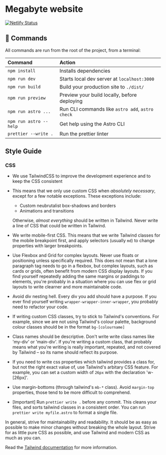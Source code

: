 # Megabyte website
[![Netlify Status](https://api.netlify.com/api/v1/badges/0a2fff49-4374-4956-bb9d-065c32c4c98c/deploy-status)](https://app.netlify.com/sites/megabyte-website/deploys)

## 🧞 Commands

All commands are run from the root of the project, from a terminal:

| Command                | Action                                           |
| :--------------------- | :----------------------------------------------- |
| `npm install`          | Installs dependencies                            |
| `npm run dev`          | Starts local dev server at `localhost:3000`      |
| `npm run build`        | Build your production site to `./dist/`          |
| `npm run preview`      | Preview your build locally, before deploying     |
| `npm run astro ...`    | Run CLI commands like `astro add`, `astro check` |
| `npm run astro --help` | Get help using the Astro CLI                     |
| `prettier --write .`   | Run the prettier linter                          |

## Style Guide

### CSS

- We use TailwindCSS to improve the development experience and to keep the CSS consistent

- This means that we only use custom CSS when _absolutely necessary_, except for a few notable exceptions. These exceptions include:
  - Custom neubrutalist box-shadows and borders
  - Animations and transitions
   
   Otherwise, _almost everything_ should be written in Tailwind. Never write a line of CSS that could be written in Tailwind.
   
- We write mobile-first CSS. This means that we write Tailwind classes for the mobile breakpoint first, and apply selectors (usually `md`) to change properties with larger breakpoints.

- Use Flexbox and Grid for complex layouts. Never use floats or positioning unless specifically required. This does not mean that a lone paragraph tag needs to go in a flexbox, but complex layouts, such as cards or grids, often benefit from modern CSS display layouts. If you find yourself repeatedly adding the same margins or paddings to elements, you're probably in a situation where you can use flex or grid layouts to write clearner and more maintainable code.

- Avoid div nesting hell. Every div you add should have a purpose. If you ever find yourself writing `wrapper-wrapper-inner-wrapper`, you probably need to refactor your code.

- If writing custom CSS classes, try to stick to Tailwind's conventions. For example, since we are not using Tailwind's colour palette, background colour classes should be in the format `bg-[colourname]`

- Class names should be descriptive. Don't write write class names like 'my-div' or 'main-div'. If you're writing a custom class, that probably means what you're writing is really important, repeated, and not covered by Tailwind – so its name should reflect its purpose.

- If you need to write css properties which tailwind provides a class for, but not the right exact value of, use Tailwind's arbitary CSS feature. For example, you can set a custom width of `26px` with the declaration 'w-[26px]'.

- Use margin-bottoms (through tailwind's `mb-*` class). Avoid `margin-top` properties, those tend to be more difficult to comprehend.

- \[Important] Run `prettier write .` before any commit. This cleans your files, and sorts tailwind classes in a consistent order. You can run `prettier write myfile.astro` to format a single file.

 In general, strive for maintainability and readability. It should be as easy as possible to make minor changes without breaking the whole layout. Strive for as little pure CSS as possible, and use Tailwind and modern CSS as much as you can.

Read the [Tailwind documentation](https://tailwindcss.com/docs) for more information.
